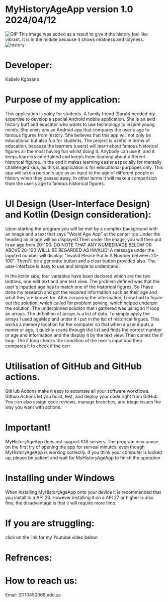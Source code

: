 # MyHistoryAgeApp version 1.0 2024/04/12
![OIP](https://github.com/ST10450068/MyHistoryAgApp/assets/165017388/ef2c21e2-6766-45b8-979c-b9dd400934bf)
This image was added as a result to give it the history feel like vibrant.
It is in the middle because it shows neatness and tidyness.
![history](https://github.com/ST10450068/MyHistoryAgApp/assets/165017388/82007892-7090-463f-8f85-3bcf7e96134f)


# Developer: 
Kabelo Kgosana
#
# Purpose of my application:
This application is soley for students. 
A family friend (Sarah) needed my expertise to develop a special Android mobile application. She is an avid history buff and educator who wants to use technology to inspire young minds. She envisions an Android app that compares the user's age to famous figures from history. She believes that this app will not only be educational but also fun for students.
The project is useful in terms of education, because the learners (users) will learn about famous historical figures all the most having fun whilst doing it. Anybody can use it, and it keeps learners entertained and keeps them learning about different historical figures. In the end it makes learning easier especially for mentally challlenged kids, as this is application is for educational purpopes only. This app will take a person's age as an input to the age of different people in history when they passed away. In other terms it will make a comparision from the user's age to famous historical figures.


# UI Design (User-Interface Design) and Kotlin (Design consideration):
Upon starting the program you will be met by a complex background with an image and a text that says "World Age App" at the center top.Under the heading an image will be displayed.Then under the image, you will then put in an age from 20-100. DO NOTE THAT ANY NUMBER/AGE BELOW OR ABOVE 20-100 WILLL BE REGARDED AS INVALID! A message under the inputed number will display: "Invalid Please Put In A Number between 20-100". There'll be a generate button and a clear button provided also. The user-interface is easy to use and simple to understand.

In the kotlin side, four variables have been declared which are the two buttons, one edit text and one text view.
The problem defined was that the user's inputted age has to match one of the historical figures. So I have done my  research and got the required information such as their age and what they are known for. After acquiring the information, I now had to figure out the solution, which called for problem solving, which helped underpin the solution.
The underpinned solution that i gathered was using an if loop an arrays. The definition of arrays is a list of data. To simply apply the arrays I used ageMap and under it I put in the list of historical firgues. This works a memory location for the computer so that when a user inputs a numer or age, it quickly scans through the list and finds the correct number or age and information and the display it by the text view. Then comes the if loop. The if loop checks the condition of the user's input and then compares it to check if the corr

# Utilisation of GitHub and GitHub actions.
GitHub Actions make it easy to automate all your software workflows. Github Actions let you build, test, and deploy your code right from GitHub. You can also assign code reviews, manage branches, and triage issues the way you want with actions.

# Important!
MyHistoryAgeApp does not support IOS servers.
The program may pause on the first try of opening the app for serveal minutes, even though MyHistoryAgeApp is working correctly.
if you think your computer is locked up, please be patient and wait for MyHistoryAgeApp to finish the operation


# Installing under Windows
When installing MyHistoryAgeApp onto your device it is recommended that you install to a API 26.
However installing it on a API 27 or higher is also fine, the disadvantage is that it will require more time.


# If you are struggling:
click on the link for my Youtube video below:

# Refrences:

# How to reach us:
Email: ST10450068.edu.za
